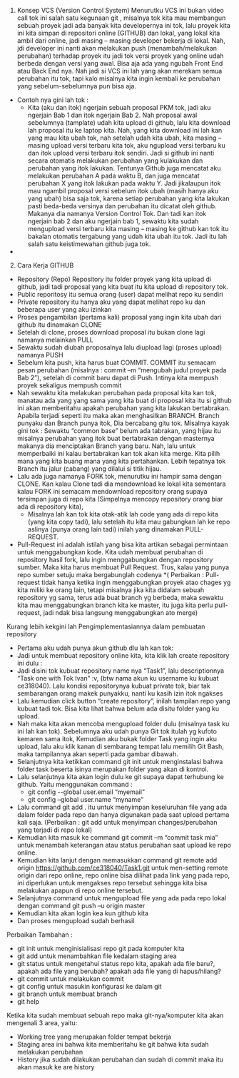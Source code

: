 1.  Konsep VCS (Version Control System)
Menurutku VCS ini bukan video call tok ini salah satu kegunaan git , misalnya tok kita mau membangun sebuah proyek jadi ada banyak kita developernya ini tok, lalu proyek kita ini kita simpan di repositori online (GITHUB) dan lokal, yang lokal kita ambil dari online, jadi masing – masing developer bekerja di lokal. Nah, jdi developer ini nanti akan melakukan push (menambah/melakukan perubahan) terhadap proyek itu jadi tok versi proyek yang online udah berbeda dengan versi yang awal. Bisa aja ada yang ngubah Front End atau Back End nya. Nah jadi si VCS ini lah yang akan merekam semua perubahan itu tok, tapi kalo misalnya kita ingin kembali ke perubahan yang sebelum-sebelumnya pun bisa aja. 
- Contoh nya gini lah tok :
   * Kita (aku dan itok) ngerjain sebuah proposal PKM tok, jadi aku ngerjain Bab 1 dan itok ngerjain Bab 2. Nah proposal awal sebelumnya (tamplate) udah kita upload di github, lalu kita download lah proposal itu ke laptop kita. Nah, yang kita download ini lah kan yang mau kita ubah tok, nah setelah udah kita ubah, kita masing – masing upload versi terbaru kita tok, aku ngupload versi terbaru ku dan itok upload versi terbaru itok sendiri. Jadi si github ini nanti secara otomatis melakukan perubahan yang kulakukan dan perubahan yang itok lakukan. Tentunya Github juga mencatat aku melakukan perubahan A pada waktu B, dan juga mencatat perubahan X yang itok lakukan pada waktu Y. Jadi jikalaupun itok mau ngambil proposal versi sebelum itok ubah (masih hanya aku yang ubah) bisa saja tok, karena setiap perubahan yang kita lakukan pasti beda-beda versinya dan perubahan itu dicatat oleh github. Makanya dia namanya Version Control Tok. Dan tadi kan itok ngerjain bab 2 dan aku ngerjain bab 1, sewaktu kita sudah mengupload versi terbaru kita masing – masing ke github kan tok itu bakalan otomatis tergabung yang udah kita ubah itu tok. Jadi itu lah salah satu keistimewahan github juga tok.
-
2. Cara Kerja GITHUB
-	Repository  (Repo)
Repository itu folder proyek yang kita upload di github, jadi tadi proposal yang kita buat itu kita upload di repository tok.
-	Public reporitosy itu semua orang (user) dapat melihat repo ku sendiri
-	Private repository itu hanya aku yang dapat melihat repo ku dan beberapa user yang aku izinkan 
-	Proses pengambilan (pertama kali) proposal yang ingin kita ubah dari github itu dinamakan CLONE
-	Setelah di clone, proses download proposal itu bukan clone lagi namanya melainkan PULL
-  Sewaktu sudah diubah proposalnya lalu diupload lagi (proses upload) namanya PUSH
-  Sebelum kita push, kita harus buat COMMIT. COMMIT itu semacam pesan perubahan (misalnya : commit –m “mengubah judul proyek pada Bab 2”), setelah di commit baru dapat di Push. Intinya kita mempush proyek sekaligus mempush commit
-  Nah sewaktu kita melakukan perubahan pada proposal kita kan tok, manatau ada yang  yang sama yang kita buat di proposal kita itu si github ini akan memberitahu apakah perubahan yang kita lakukan bertabrakan. Apabila terjadi seperti itu maka akan menghasilkan BRANCH. Branch punyaku dan Branch punya itok, Dia bercabang gitu tok.
Misalnya kayak gini tok :
Sewaktu “common base” belum ada tabrakan, yang hijau itu misalnya perubahan yang itok buat bertabrakan dengan masternya makanya dia menciptakan Branch yang baru. Nah, lalu untuk memperbaiki ini kalau bertabrakan kan tok akan kita merge. Kita pilih mana yang kita buang mana yang kita pertahankan. Lebih tepatnya tok Branch itu jalur (cabang) yang dilalui si titik hijau.
-  Lalu ada juga namanya FORK tok, menurutku ini hampir sama dengan CLONE. Kan kalau Clone tadi dia mendownload ke lokal kita sementara kalau FORK ini semacam mendownload repository orang supaya tersimpan juga di repo kita (Simpelnya mencopy repository orang biar ada di repository kita),
      * Misalnya lah kan tok kita otak-atik lah code yang ada di repo kita (yang kita copy tadi),  lalu setelah itu kita mau gabungkan lah ke repo aslinya (punya orang lain tadi) inilah yang dinamakan PULL-REQUEST. 
-  Pull-Request ini adalah istilah yang bisa kita artikan sebagai permintaan untuk menggabungkan kode. Kita udah membuat perubahan  di repository hasil fork, lalu ingin menggabungkan dengan repository sumber. Maka kita harus membuat Pull Request. Trus, kalau yang punya repo sumber setuju maka bergabunglah codenya
   *( Perbaikan : Pull-request tidak hanya ketika ingin menggabungkan proyek atao chages yg kita miliki ke orang lain, tetapi misalnya jika kita didalam sebuah repository yg sama, terus ada buat branch yg berbeda, maka sewaktu kita mau menggabungkan branch kita ke master, itu juga kita perlu pull-request, jadi ndak bisa langsung menggabungkan ato merge)

Kurang lebih kekgini lah Pengimplementasiannya dalam pembuatan repository
- Pertama aku udah punya akun github dlu lah kan tok:
- Jadi untuk membuat repository online kita, kita klik lah create repository ini dulu :
- Jadi disini tok kubuat repository name nya “Task1”, lalu descriptionnya “Task one with Tok Ivan” :v, (btw nama akun ku username ku kubuat ce318040). Lalu kondisi repositorynya kubuat private tok, biar tak sembarangan orang makek punyakku, nanti ku kasih izin itok ngakses
- Lalu kemudian click button “create repository”, inilah tampilan repo yang kubuat tadi tok. Bisa kita lihat bahwa belum ada disitu folder yang ku upload.
- Nah maka kita akan mencoba mengupload folder dulu (misalnya task ku ini lah kan tok). Sebelumnya aku udah punya Git tok itulah yg kufoto kemaren sama itok, Kemudian aku bukak folder Task yang ingin aku upload, lalu aku klik kanan di sembarang tempat lalu memilih Git Bash, maka tampilannya akan seperti pada gambar dibawah.
- Selanjutnya kita ketikkan command git init untuk menginstalasi bahwa folder task beserta isinya merupakan folder yang akan di kontrol. 
- Lalu selanjutnya kita akan login dulu ke git supaya dapat terhubung ke github. Yaitu menggunakan command : 
    * git config --global user.email “myemail”
    * git config –global user.name “myname”
- Lalu command git add . itu untuk menyimpan keseluruhan file yang ada dalam folder pada repo dan hanya digunakan pada saat upload pertama kali saja.
  (Perbaikan : git add untuk menyimpan changes/perubahan yang terjadi di repo lokal)
- Kemudian kita masuk ke command git commit –m “commit task mia”  untuk menambah keterangan atau status perubahan saat upload ke repo online.
- Kemudian kita lanjut dengan memasukkan command git remote add origin https://github.com/ce318040/Task1.git untuk men-setting remote origin dari repo online, repo online bisa dilihat pada link yang pada repo, ini diperlukan untuk mengakses repo tersebut sehingga kita bisa melakukan apapun di repo online tersebut. 
- Selanjutnya command untuk mengupload file yang ada pada repo lokal dengan command git push –u origin master
- Kemudian kita akan login kea kun github kita
- Dan proses mengupload sudah berhasil




Perbaikan Tambahan :
- git init untuk menginisialisasi repo git pada komputer kita
- git add untuk menambahkan file kedalam staging area 
- git status untuk mengetahui status repo kita, apakah ada file baru?, apakah ada file yang berubah? apakah ada file yang di hapus/hilang?
- git commit untuk melakukan commit
- git config untuk masukin konfigurasi ke dalam git
- git branch untuk membuat branch
- git help 

Ketika kita sudah membuat sebuah repo maka git-nya/komputer kita akan mengenali 3 area, yaitu:
- Working tree yang merupakan folder tempat bekerja
- Staging area ini bahwa kita memberitahu ke git bahwa kita sudah melakukan perubahan
- History jika sudah dilakukan perubahan dan sudah di commit maka itu akan masuk ke are history


